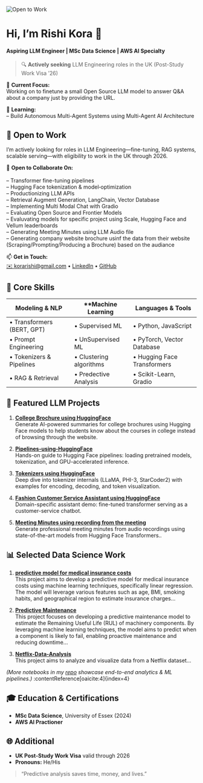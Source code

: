 ![Open to Work](https://img.shields.io/badge/Open%20to-Work-brightgreen)
# Hi, I’m **Rishi Kora** 👋  
#### Aspiring LLM Engineer | MSc Data Science | AWS AI Specialty  
> 🔍 **Actively seeking** LLM Engineering roles in the UK (Post-Study Work Visa ’26)

🔭 **Current Focus:**  
Working on to finetune a small Open Source LLM model to answer Q&A about a company just by providing the URL.


🌱 **Learning:**  
–  Build Autonomous Multi-Agent Systems  using Multi-Agent AI Architecture

## 💼 Open to Work  
I’m actively looking for roles in LLM Engineering—fine-tuning, RAG systems, scalable serving—with eligibility to work in the UK through 2026.  


👯 **Open to Collaborate On:**  <br><br>
–  Transformer fine-tuning pipelines  
–  Hugging Face tokenization & model‐optimization  
–  Productionizing LLM APIs<br>
–  Retrieval Augment Generation, LangChain, Vector Database<br>
–  Implementing Multi Modal Chat with Gradio<br>
–  Evaluating Open Source and Frontier Models<br>
–  Evaluvating models for specific project using Scale, Hugging Face and Vellum leaderboards<br>
–  Generating Meeting Minutes using LLM Audio file<br>
–  Generating company website brochure usinf the data from their website (Scraping/Prompting/Producing a Brochure) based on the audiance<br>


📫 **Get in Touch:**  
[✉️ korarishi@gmail.com](mailto:korarishi@gmail.com) • [LinkedIn](https://www.linkedin.com/in/rishikora/) • [GitHub](https://github.com/Rishi-Kora)  



## 🚀 Core Skills

| **Modeling & NLP**         | **Machine Learning         | **Languages & Tools**      |
| -------------------------- | -------------------------- | -------------------------- |
| • Transformers (BERT, GPT) | • Supervised ML            | • Python, JavaScript       |
| • Prompt Engineering       | • UnSupervised ML          | • PyTorch, Vector Database      |
| • Tokenizers & Pipelines   | • Clustering algorithms    | • Hugging Face Transformers |
| • RAG & Retrieval          | • Predective Analysis      | • Scikit-Learn, Gradio     |



## 📂 Featured LLM Projects


1. **[College Brochure using HuggingFace](https://github.com/Rishi-Kora/College-Brochure-using-HuggingFace)**  
   Generate AI-powered summaries for college brochures using Hugging Face models to help students know about the courses in college instead of browsing through the website.

2. **[Pipelines-using-HuggingFace](https://github.com/Rishi-Kora/Pipelines-using-HuggingFace)**  
   Hands-on guide to Hugging Face pipelines: loading pretrained models, tokenization, and GPU-accelerated inference. 

3. **[Tokenizers using HuggingFace](https://github.com/Rishi-Kora/Tokenizers-using-HuggingFace)**  
   Deep dive into tokenizer internals (LLaMA, PHI-3, StarCoder2) with examples for encoding, decoding, and token visualization. 

4. **[Fashion Customer Service Assistant using HuggingFace](https://github.com/Rishi-Kora/Fashion-Customer-Service-Assistant-using-HuggingFace)**  
   Domain-specific assistant demo: fine-tuned transformer serving as a customer-service chatbot.

5. **[Meeting Minutes using recording from the meeting](https://github.com/Rishi-Kora/Meeting-Minutes-using-HuggingFace)**  
   Generate professional meeting minutes from audio recordings using state-of-the-art models from Hugging Face Transformers..



## 📊 Selected Data Science Work

1. **[predictive model for medical insurance costs](https://github.com/Rishi-Kora/Medical-Insurance-Data-Analysis-ML)**  
   This project aims to develop a predictive model for medical insurance costs using machine learning techniques, specifically linear regression. The model will leverage various features such as age, BMI, smoking habits, and geographical region to estimate insurance charges...

2. **[Predictive Maintenance](https://github.com/Rishi-Kora/Predictive-Maintenance)**  
   This project focuses on developing a predictive maintenance model to estimate the Remaining Useful Life (RUL) of machinery components. By leveraging machine learning techniques, the model aims to predict when a component is likely to fail, enabling proactive maintenance and reducing downtime...

3. **[Netflix-Data-Analysis](https://github.com/Rishi-Kora/Netflix-Data-Analysis)**  
    This project aims to analyze and visualize data from a Netflix dataset...
 

*(More notebooks in my [repo](https://github.com/Rishi-Kora?tab=repositories) showcase end-to-end analytics & ML pipelines.)* :contentReference[oaicite:4]{index=4}



## 🎓 Education & Certifications

- **MSc Data Science**, University of Essex (2024)  
- **AWS AI Practioner**  



## 🌐 Additional

- **UK Post-Study Work Visa** valid through 2026  
- **Pronouns:** He/His  

> “Predictive analysis saves time, money, and lives.”  
